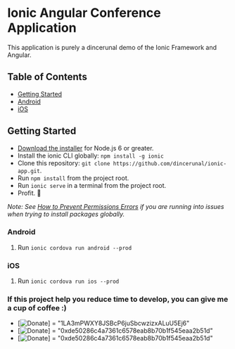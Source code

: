 # Ionic Angular Conference Application

This application is purely a dincerunal demo of the Ionic Framework and Angular.

## Table of Contents
- [Getting Started](#getting-started)
- [Android](#android)
- [iOS](#ios)


## Getting Started

* [Download the installer](https://nodejs.org/) for Node.js 6 or greater.
* Install the ionic CLI globally: `npm install -g ionic`
* Clone this repository: `git clone https://github.com/dincerunal/ionic-app.git`.
* Run `npm install` from the project root.
* Run `ionic serve` in a terminal from the project root.
* Profit. :tada:

_Note: See [How to Prevent Permissions Errors](https://docs.npmjs.com/getting-started/fixing-npm-permissions) if you are running into issues when trying to install packages globally._



### Android

1. Run `ionic cordova run android --prod`

### iOS

1. Run `ionic cordova run ios --prod`




### If this project help you reduce time to develop, you can give me a cup of coffee :)

* [![Donate](https://img.shields.io/badge/Donate-Bitcoin-green.svg)]  = "1LA3mPWXY8JSBcP6juSbcwzizxALuU5Ej6"
* [![Donate](https://img.shields.io/badge/Donate-Ethereum-green.svg)] = "0xde50286c4a7361c6578eab8b70b1f545eaa2b51d"
* [![Donate](https://img.shields.io/badge/Donate-Tether-green.svg)]   = "0xde50286c4a7361c6578eab8b70b1f545eaa2b51d"
